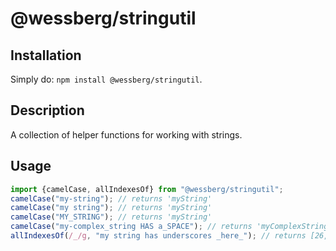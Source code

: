 # @wessberg/stringutil

## Installation
Simply do: `npm install @wessberg/stringutil`.

## Description

A collection of helper functions for working with strings.

## Usage
```typescript
import {camelCase, allIndexesOf} from "@wessberg/stringutil";
camelCase("my-string"); // returns 'myString'
camelCase("my string"); // returns 'myString'
camelCase("MY_STRING"); // returns 'myString'
camelCase("my-complex_string HAS a_SPACE"); // returns 'myComplexStringHasASpace'
allIndexesOf(/_/g, "my string has underscores _here_"); // returns [26, 31]
```




